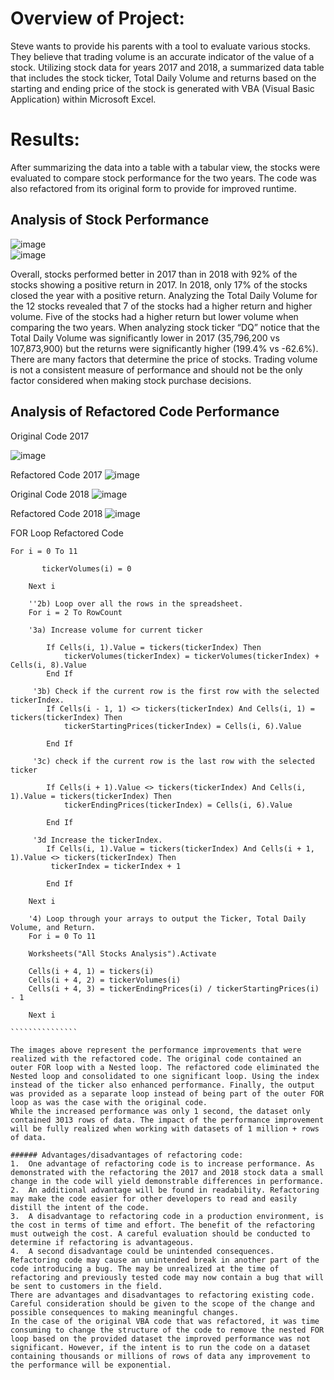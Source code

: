 # Overview of Project:
Steve wants to provide his parents with a tool to evaluate various stocks. They believe that trading volume is an accurate indicator of the value of a stock. 
Utilizing stock data for years 2017 and 2018, a summarized data table that includes the stock ticker, Total Daily Volume and returns based on the starting and ending price of the stock is generated with VBA (Visual Basic Application) within Microsoft Excel. 

# Results: 
After summarizing the data into a table with a tabular view, the stocks were evaluated to compare stock performance for the two years. The code was also refactored from its original form to provide for improved runtime. 

## Analysis of Stock Performance

![image](https://user-images.githubusercontent.com/88912539/132240522-ac7e8678-2038-471f-b1d7-22bbbbb7299c.png)                 
![image](https://user-images.githubusercontent.com/88912539/132240639-5d3842a4-7c9c-4ec8-aca1-1f7d979c467e.png)







Overall, stocks performed better in 2017 than in 2018 with 92% of the stocks showing a positive return in 2017. In 2018, only 17% of the stocks closed the year with a positive return. Analyzing the Total Daily Volume for the 12 stocks revealed that 7 of the stocks had a higher return and higher volume. Five of the stocks had a higher return but lower volume when comparing the two years. When analyzing stock ticker “DQ” notice that the Total Daily Volume was significantly lower in 2017 (35,796,200 vs 107,873,900) but the returns were significantly higher (199.4% vs -62.6%).  There are many factors that determine the price of stocks. Trading volume is not a consistent measure of performance and should not be the only factor  considered when making stock purchase decisions. 


## Analysis of Refactored Code Performance 
Original Code 2017

![image](https://user-images.githubusercontent.com/88912539/132240984-cfd38723-dafd-4db4-bdda-d7687774a1ad.png) 


Refactored Code 2017
![image](https://user-images.githubusercontent.com/88912539/132241158-e2370ee3-b9ba-4916-8c04-e30c2ebd3f72.png)

Original Code 2018
![image](https://user-images.githubusercontent.com/88912539/132241117-5b320a97-4599-44d5-a1d0-0681cd2727ec.png) 

Refactored Code 2018
![image](https://user-images.githubusercontent.com/88912539/132241207-6e2ba630-5156-4daf-94e1-cee2c97d19b5.png)

FOR Loop Refactored Code 
````````````````
For i = 0 To 11
    
       tickerVolumes(i) = 0
    
    Next i
        
    ''2b) Loop over all the rows in the spreadsheet.
    For i = 2 To RowCount
   
    '3a) Increase volume for current ticker
        
        If Cells(i, 1).Value = tickers(tickerIndex) Then
            tickerVolumes(tickerIndex) = tickerVolumes(tickerIndex) + Cells(i, 8).Value
        End If
        
     '3b) Check if the current row is the first row with the selected tickerIndex.
        If Cells(i - 1, 1) <> tickers(tickerIndex) And Cells(i, 1) = tickers(tickerIndex) Then
            tickerStartingPrices(tickerIndex) = Cells(i, 6).Value
                
        End If
        
     '3c) check if the current row is the last row with the selected ticker
      
        If Cells(i + 1).Value <> tickers(tickerIndex) And Cells(i, 1).Value = tickers(tickerIndex) Then
            tickerEndingPrices(tickerIndex) = Cells(i, 6).Value
            
        End If
     
     '3d Increase the tickerIndex.
        If Cells(i, 1).Value = tickers(tickerIndex) And Cells(i + 1, 1).Value <> tickers(tickerIndex) Then
         tickerIndex = tickerIndex + 1
            
        End If
    
    Next i
    
    '4) Loop through your arrays to output the Ticker, Total Daily Volume, and Return.
    For i = 0 To 11
        
    Worksheets("All Stocks Analysis").Activate
        
    Cells(i + 4, 1) = tickers(i)
    Cells(i + 4, 2) = tickerVolumes(i)
    Cells(i + 4, 3) = tickerEndingPrices(i) / tickerStartingPrices(i) - 1
        
    Next i

```````````````

The images above represent the performance improvements that were realized with the refactored code. The original code contained an outer FOR loop with a Nested loop. The refactored code eliminated the Nested loop and consolidated to one significant loop. Using the index instead of the ticker also enhanced performance. Finally, the output was provided as a separate loop instead of being part of the outer FOR loop as was the case with the original code.  
While the increased performance was only 1 second, the dataset only contained 3013 rows of data. The impact of the performance improvement will be fully realized when working with datasets of 1 million + rows of data. 

###### Advantages/disadvantages of refactoring code: 
1.	One advantage of refactoring code is to increase performance. As demonstrated with the refactoring the 2017 and 2018 stock data a small change in the code will yield demonstrable differences in performance. 
2.	An additional advantage will be found in readability. Refactoring may make the code easier for other developers to read and easily distill the intent of the code.  
3.	A disadvantage to refactoring code in a production environment, is the cost in terms of time and effort. The benefit of the refactoring must outweigh the cost. A careful evaluation should be conducted to determine if refactoring is advantageous.  
4.	A second disadvantage could be unintended consequences. Refactoring code may cause an unintended break in another part of the code introducing a bug. The may be unrealized at the time of refactoring and previously tested code may now contain a bug that will be sent to customers in the field. 
There are advantages and disadvantages to refactoring existing code. Careful consideration should be given to the scope of the change and possible consequences to making meaningful changes. 
In the case of the original VBA code that was refactored, it was time consuming to change the structure of the code to remove the nested FOR loop based on the provided dataset the improved performance was not significant. However, if the intent is to run the code on a dataset containing thousands or millions of rows of data any improvement to the performance will be exponential. 


